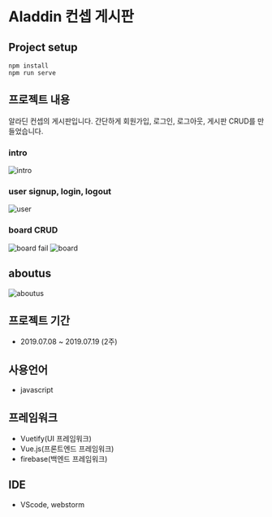 # Aladdin 컨셉 게시판

## Project setup
```
npm install
npm run serve
```

## 프로젝트 내용

알라딘 컨셉의 게시판입니다. 간단하게 회원가입, 로그인, 로그아웃, 게시판 CRUD를 만들었습니다.

### intro

![intro](https://i.imgur.com/rwaTgFK.gif)

### user signup, login, logout

![user](https://i.imgur.com/lsZ4gba.gif)

### board CRUD

![board fail](https://i.imgur.com/FtPwfYF.gif)
![board](https://i.imgur.com/z1NAlm7.gif)

## aboutus

![aboutus](https://i.imgur.com/0JqHiST.gif)

## 프로젝트 기간

* 2019.07.08 ~ 2019.07.19 (2주)

## 사용언어

* javascript

## 프레임워크

* Vuetify(UI 프레임워크)
* Vue.js(프론트엔드 프레임워크)
* firebase(백엔드 프레임워크)

## IDE

* VScode, webstorm


